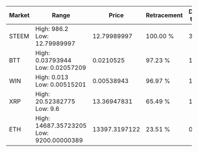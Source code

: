 | Market | Range | Price| Retracement | Doubles to 50% |
| --- | --- | --- | --- | --- |
| STEEM | High: 986.2<br />Low: 12.79989997 | 12.79989997 | 100.00 % | 39.02 |
| BTT | High: 0.03793944<br />Low: 0.02057209 | 0.0210525 | 97.23 % | 1.39 |
| WIN | High: 0.013<br />Low: 0.00515201 | 0.00538943 | 96.97 % | 1.68 |
| XRP | High: 20.52382775<br />Low: 9.6 | 13.36947831 | 65.49 % | 1.13 |
| ETH | High: 14687.35723205<br />Low: 9200.00000389 | 13397.3197122 | 23.51 % | 0.00 |
